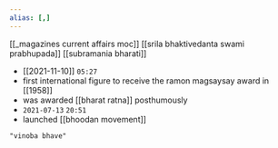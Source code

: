 ```yaml
---
alias: [,]
---
```

[[_magazines current affairs moc]] [[srila bhaktivedanta swami prabhupada]] [[subramania bharati]]

- [[2021-11-10]] `05:27`
- first international figure to receive the ramon magsaysay award in [[1958]]
- was awarded [[bharat ratna]] posthumously
- `2021-07-13` `20:51`
- launched [[bhoodan movement]]
```query
"vinoba bhave"
```